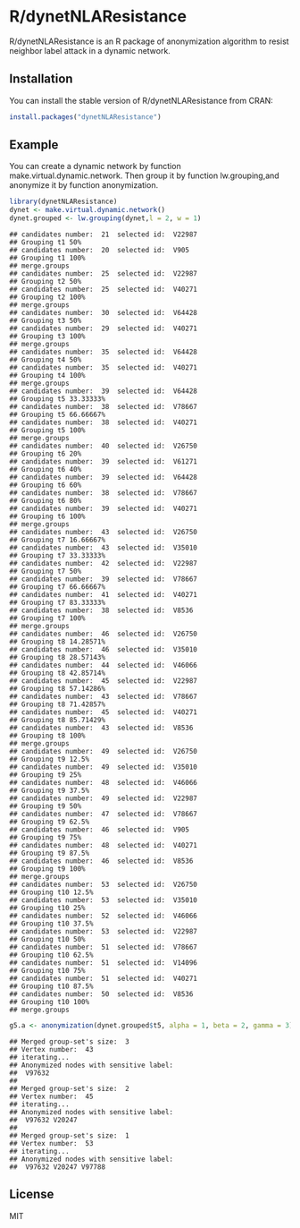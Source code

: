 
R/dynetNLAResistance
====================

R/dynetNLAResistance is an R package of anonymization algorithm to resist neighbor label attack in a dynamic network.

Installation
------------

You can install the stable version of R/dynetNLAResistance from CRAN:

``` r
install.packages("dynetNLAResistance")
```

Example
-------

You can create a dynamic network by function make.virtual.dynamic.network. Then group it by function lw.grouping,and anonymize it by function anonymization.

``` r
library(dynetNLAResistance)
dynet <- make.virtual.dynamic.network()
dynet.grouped <- lw.grouping(dynet,l = 2, w = 1)
```

    ## candidates number:  21  selected id:  V22987 
    ## Grouping t1 50%
    ## candidates number:  20  selected id:  V905 
    ## Grouping t1 100%
    ## merge.groups
    ## candidates number:  25  selected id:  V22987 
    ## Grouping t2 50%
    ## candidates number:  25  selected id:  V40271 
    ## Grouping t2 100%
    ## merge.groups
    ## candidates number:  30  selected id:  V64428 
    ## Grouping t3 50%
    ## candidates number:  29  selected id:  V40271 
    ## Grouping t3 100%
    ## merge.groups
    ## candidates number:  35  selected id:  V64428 
    ## Grouping t4 50%
    ## candidates number:  35  selected id:  V40271 
    ## Grouping t4 100%
    ## merge.groups
    ## candidates number:  39  selected id:  V64428 
    ## Grouping t5 33.33333%
    ## candidates number:  38  selected id:  V78667 
    ## Grouping t5 66.66667%
    ## candidates number:  38  selected id:  V40271 
    ## Grouping t5 100%
    ## merge.groups
    ## candidates number:  40  selected id:  V26750 
    ## Grouping t6 20%
    ## candidates number:  39  selected id:  V61271 
    ## Grouping t6 40%
    ## candidates number:  39  selected id:  V64428 
    ## Grouping t6 60%
    ## candidates number:  38  selected id:  V78667 
    ## Grouping t6 80%
    ## candidates number:  39  selected id:  V40271 
    ## Grouping t6 100%
    ## merge.groups
    ## candidates number:  43  selected id:  V26750 
    ## Grouping t7 16.66667%
    ## candidates number:  43  selected id:  V35010 
    ## Grouping t7 33.33333%
    ## candidates number:  42  selected id:  V22987 
    ## Grouping t7 50%
    ## candidates number:  39  selected id:  V78667 
    ## Grouping t7 66.66667%
    ## candidates number:  41  selected id:  V40271 
    ## Grouping t7 83.33333%
    ## candidates number:  38  selected id:  V8536 
    ## Grouping t7 100%
    ## merge.groups
    ## candidates number:  46  selected id:  V26750 
    ## Grouping t8 14.28571%
    ## candidates number:  46  selected id:  V35010 
    ## Grouping t8 28.57143%
    ## candidates number:  44  selected id:  V46066 
    ## Grouping t8 42.85714%
    ## candidates number:  45  selected id:  V22987 
    ## Grouping t8 57.14286%
    ## candidates number:  43  selected id:  V78667 
    ## Grouping t8 71.42857%
    ## candidates number:  45  selected id:  V40271 
    ## Grouping t8 85.71429%
    ## candidates number:  43  selected id:  V8536 
    ## Grouping t8 100%
    ## merge.groups
    ## candidates number:  49  selected id:  V26750 
    ## Grouping t9 12.5%
    ## candidates number:  49  selected id:  V35010 
    ## Grouping t9 25%
    ## candidates number:  48  selected id:  V46066 
    ## Grouping t9 37.5%
    ## candidates number:  49  selected id:  V22987 
    ## Grouping t9 50%
    ## candidates number:  47  selected id:  V78667 
    ## Grouping t9 62.5%
    ## candidates number:  46  selected id:  V905 
    ## Grouping t9 75%
    ## candidates number:  48  selected id:  V40271 
    ## Grouping t9 87.5%
    ## candidates number:  46  selected id:  V8536 
    ## Grouping t9 100%
    ## merge.groups
    ## candidates number:  53  selected id:  V26750 
    ## Grouping t10 12.5%
    ## candidates number:  53  selected id:  V35010 
    ## Grouping t10 25%
    ## candidates number:  52  selected id:  V46066 
    ## Grouping t10 37.5%
    ## candidates number:  53  selected id:  V22987 
    ## Grouping t10 50%
    ## candidates number:  51  selected id:  V78667 
    ## Grouping t10 62.5%
    ## candidates number:  51  selected id:  V14096 
    ## Grouping t10 75%
    ## candidates number:  51  selected id:  V40271 
    ## Grouping t10 87.5%
    ## candidates number:  50  selected id:  V8536 
    ## Grouping t10 100%
    ## merge.groups

``` r
g5.a <- anonymization(dynet.grouped$t5, alpha = 1, beta = 2, gamma = 3)
```

    ## Merged group-set's size:  3 
    ## Vertex number:  43 
    ## iterating...
    ## Anonymized nodes with sensitive label:
    ##  V97632 
    ## 
    ## Merged group-set's size:  2 
    ## Vertex number:  45 
    ## iterating...
    ## Anonymized nodes with sensitive label:
    ##  V97632 V20247 
    ## 
    ## Merged group-set's size:  1 
    ## Vertex number:  53 
    ## iterating...
    ## Anonymized nodes with sensitive label:
    ##  V97632 V20247 V97788

License
-------

MIT
